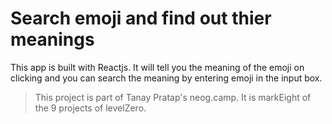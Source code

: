 # Search emoji and find out thier meanings

This app is built with Reactjs. It will tell you the meaning of the emoji on clicking and you can search the meaning by entering emoji in the input box.

> This project is part of Tanay Pratap's neog.camp. It is markEight of the 9 projects of levelZero.
